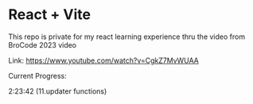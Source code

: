 # React + Vite

This repo is private for my react learning experience thru the video from BroCode 2023 video

Link: https://www.youtube.com/watch?v=CgkZ7MvWUAA

Current Progress:

2:23:42 (11.updater functions)
